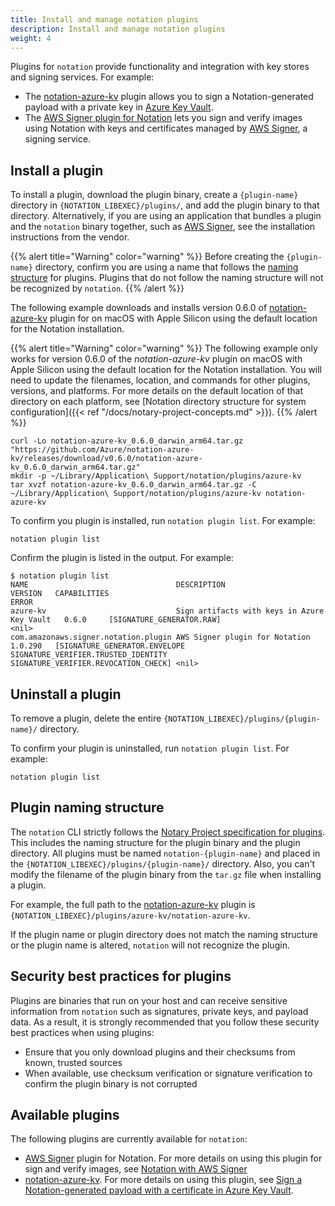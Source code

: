 ```yaml
---
title: Install and manage notation plugins
description: Install and manage notation plugins
weight: 4
---
```


Plugins for `notation` provide functionality and integration with key stores and signing services. For example:
- The [notation-azure-kv](https://github.com/Azure/notation-azure-kv) plugin allows you to sign a Notation-generated payload with a private key in [Azure Key Vault](https://learn.microsoft.com/en-us/azure/key-vault/general/overview?wt.mc_id=azurelearn_inproduct_oss_notaryproject).
- The [AWS Signer plugin for Notation](https://docs.aws.amazon.com/signer/latest/developerguide/image-signing-prerequisites.html) lets you sign and verify images using Notation with keys and certificates managed by [AWS Signer](https://docs.aws.amazon.com/signer/latest/developerguide/Welcome.html), a signing service.

## Install a plugin

To install a plugin, download the plugin binary, create a `{plugin-name}` directory in `{NOTATION_LIBEXEC}/plugins/`, and add the plugin binary to that directory. Alternatively, if you are using an application that bundles a plugin and the `notation` binary together, such as [AWS Signer](https://docs.aws.amazon.com/signer/latest/developerguide/image-signing-prerequisites.html), see the installation instructions from the vendor.

{{% alert title="Warning" color="warning" %}}
Before creating the `{plugin-name}` directory, confirm you are using a name that follows the [naming structure](#plugin-naming-structure) for plugins. Plugins that do not follow the naming structure will not be recognized by `notation`.
{{% /alert %}}

The following example downloads and installs version 0.6.0 of [notation-azure-kv](https://github.com/Azure/notation-azure-kv) plugin for on macOS with Apple Silicon using the default location for the Notation installation.

{{% alert title="Warning" color="warning" %}}
The following example only works for version 0.6.0 of the *notation-azure-kv* plugin on macOS with Apple Silicon using the default location for the Notation installation. You will need to update the filenames, location, and commands for other plugins, versions, and platforms. For more details on the default location of that directory on each platform, see [Notation directory structure for system configuration]({{< ref "/docs/notary-project-concepts.md" >}}).
{{% /alert %}}

```console
curl -Lo notation-azure-kv_0.6.0_darwin_arm64.tar.gz "https://github.com/Azure/notation-azure-kv/releases/download/v0.6.0/notation-azure-kv_0.6.0_darwin_arm64.tar.gz"
mkdir -p ~/Library/Application\ Support/notation/plugins/azure-kv
tar xvzf notation-azure-kv_0.6.0_darwin_arm64.tar.gz -C ~/Library/Application\ Support/notation/plugins/azure-kv notation-azure-kv
```

To confirm you plugin is installed, run `notation plugin list`. For example:

```console
notation plugin list
```

Confirm the plugin is listed in the output. For example:

```console
$ notation plugin list
NAME                                 DESCRIPTION                                   VERSION   CAPABILITIES                                                             ERROR
azure-kv                             Sign artifacts with keys in Azure Key Vault   0.6.0     [SIGNATURE_GENERATOR.RAW]                                                                     <nil>
com.amazonaws.signer.notation.plugin AWS Signer plugin for Notation                1.0.290   [SIGNATURE_GENERATOR.ENVELOPE SIGNATURE_VERIFIER.TRUSTED_IDENTITY SIGNATURE_VERIFIER.REVOCATION_CHECK] <nil>
```

## Uninstall a plugin

To remove a plugin, delete the entire `{NOTATION_LIBEXEC}/plugins/{plugin-name}/` directory.

To confirm your plugin is uninstalled, run `notation plugin list`. For example:

```console
notation plugin list
```

## Plugin naming structure

The `notation` CLI strictly follows the [Notary Project specification for plugins](https://github.com/notaryproject/specifications/blob/main/specs/plugin-extensibility.md#plugin-mechanism). This includes the naming structure for the plugin binary and the plugin directory. All plugins must be named `notation-{plugin-name}` and placed in the `{NOTATION_LIBEXEC}/plugins/{plugin-name}/` directory. Also, you can't modify the filename of the plugin binary from the `tar.gz` file when installing a plugin.

For example, the full path to the [notation-azure-kv](https://github.com/Azure/notation-azure-kv) plugin is `{NOTATION_LIBEXEC}/plugins/azure-kv/notation-azure-kv`.

If the plugin name or plugin directory does not match the naming structure or the plugin name is altered, `notation` will not recognize the plugin.

## Security best practices for plugins

Plugins are binaries that run on your host and can receive sensitive information from `notation` such as signatures, private keys, and payload data. As a result, it is strongly recommended that you follow these security best practices when using plugins:

- Ensure that you only download plugins and their checksums from known, trusted sources
- When available, use checksum verification or signature verification to confirm the plugin binary is not corrupted

## Available plugins

The following plugins are currently available for `notation`:

- [AWS Signer](https://docs.aws.amazon.com/signer/latest/developerguide/image-signing-prerequisites.html) plugin for Notation. For more details on using this plugin for sign and verify images, see [Notation with AWS Signer](https://aws.amazon.com/blogs/containers/announcing-container-image-signing-with-aws-signer-and-amazon-eks/)
- [notation-azure-kv](https://github.com/Azure/notation-azure-kv). For more details on using this plugin, see [Sign a Notation-generated payload with a certificate in Azure Key Vault](https://learn.microsoft.com/azure/container-registry/container-registry-tutorial-sign-build-push?wt.mc_id=azurelearn_inproduct_oss_notaryproject).